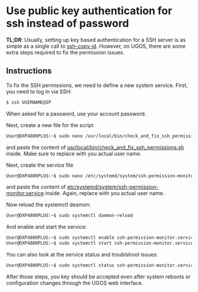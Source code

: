 # Use public key authentication for ssh instead of password

**TL;DR**: Usually, setting up key based authentication for a SSH server is as simple as a single call to [ssh-copy-id](https://manpages.debian.org/bookworm/openssh-client/ssh-copy-id.1.en.html). However, on UGOS, there are some extra steps required to fix the permission issues.

## Instructions

To fix the SSH permissions, we need to define a new system service. First, you need to log in via SSH:

```sh
$ ssh USERNAME@IP
```

When asked for a password, use your account password.

Next, create a new file for the script

```sh
User@DXP4800PLUS:~$ sudo nano /usr/local/bin/check_and_fix_ssh_permissions.sh
```

and paste the content of [usr/local/bin/check_and_fix_ssh_permissions.sh](usr/local/bin/check_and_fix_ssh_permissions.sh) inside. Make sure to replace <USER NAME> with you actual user name.

Next, create the service file

```sh
User@DXP4800PLUS:~$ sudo nano /etc/systemd/system/ssh-permission-monitor.service
```

and paste the content of [etc/systemd/system/ssh-permission-monitor.service](etc/systemd/system/ssh-permission-monitor.service) inside. Again, replace <USER NAME> with you actual user name.

Now reload the systemctl deamon:

```sh
User@DXP4800PLUS:~$ sudo systemctl daemon-reload
```

And enable and start the service:

```sh
User@DXP4800PLUS:~$ sudo systemctl enable ssh-permission-monitor.service
User@DXP4800PLUS:~$ sudo systemctl start ssh-permission-monitor.service
```

You can also look at the service status and troublshoot issues:

```sh
User@DXP4800PLUS:~$ sudo systemctl status ssh-permission-monitor.service
```

After those steps, you key should be accepted even after system reboots or configuration changes through the UGOS web interface.




